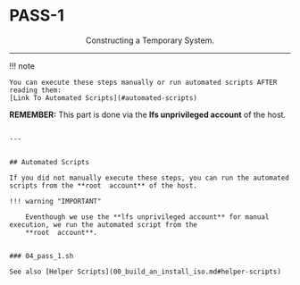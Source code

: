 # PASS-1

<p align="center">Constructing a Temporary System.</p>


---


!!! note

    You can execute these steps manually or run automated scripts AFTER reading them:
    [Link To Automated Scripts](#automated-scripts)

**REMEMBER:** This part is done via the **lfs unprivileged account** of the host.



```

---


## Automated Scripts

If you did not manually execute these steps, you can run the automated scripts from the **root  account** of the host.

!!! warning "IMPORTANT"

    Eventhough we use the **lfs unprivileged account** for manual execution, we run the automated script from the 
    **root  account**.


### 04_pass_1.sh

See also [Helper Scripts](00_build_an_install_iso.md#helper-scripts)
